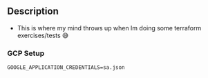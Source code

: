 

## Description

- This is where my mind throws up when Im doing some terraform exercises/tests :sweat_smile:


### GCP Setup

```
GOOGLE_APPLICATION_CREDENTIALS=sa.json
```
